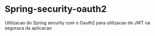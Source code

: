 # Spring-security-oauth2
Utilizacao do Spring security com o Oauth2 para utilizacao de JWT na seguraca da aplicacao
